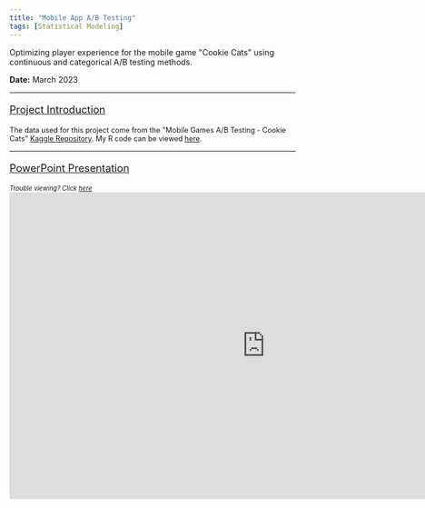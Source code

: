 ```yaml
---
title: "Mobile App A/B Testing"
tags: [Statistical Modeling]
---
```


Optimizing player experience for the mobile game "Cookie Cats" using continuous and categorical A/B testing methods.

<span style="font-weight:bold;">Date:</span> March 2023

---

<p style="font-size:130%; text-decoration:underline;">Project Introduction</p>
<p style="font-size:90%;">
The data used for this project come from the "Mobile Games A/B Testing - Cookie Cats" <a href="https://www.kaggle.com/datasets/mursideyarkin/mobile-games-ab-testing-cookie-cats" target="_blank">Kaggle Repository</a>. My R code can be viewed <a href="https://cbhorton6819.github.io/project_files/mobile_app/R_code.html" target="_blank">here</a>.
</p>

---

<p style="font-size:130%; text-decoration:underline;">PowerPoint Presentation</p>
<span style="font-style: italic; font-size: 80%;">Trouble viewing? Click <a href="https://cbhorton6819.github.io/project_files/mobile_app/presentation.pdf" target="_blank">here</a></span>
<iframe frameborder="0" scrolling="no" width="900" height="540" src="https://cbhorton6819.github.io/project_files/mobile_app/presentation.pdf#zoom=88"> </iframe>